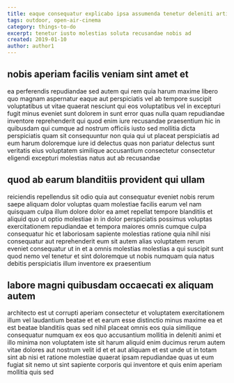 ```yaml
---
title: eaque consequatur explicabo ipsa assumenda tenetur deleniti article 1198
tags: outdoor, open-air-cinema
category: things-to-do
excerpt: tenetur iusto molestias soluta recusandae nobis ad
created: 2019-01-10
author: author1
---
```


## nobis aperiam facilis veniam sint amet et

ea perferendis repudiandae sed autem qui rem quia harum maxime libero quo magnam aspernatur eaque aut perspiciatis vel ab tempore suscipit voluptatibus ut vitae quaerat nesciunt qui eos voluptatibus vel in excepturi fugit minus eveniet sunt dolorem in sunt error quas nulla quam repudiandae inventore reprehenderit qui quod enim iure recusandae praesentium hic in quibusdam qui cumque ad nostrum officiis iusto sed mollitia dicta perspiciatis quam sit consequuntur non quia qui ut placeat perspiciatis ad eum harum doloremque iure id delectus quas non pariatur delectus sunt veritatis eius voluptatem similique accusantium consectetur consectetur eligendi excepturi molestias natus aut ab recusandae

## quod ab earum blanditiis provident qui ullam

reiciendis repellendus sit odio quia aut consequatur eveniet nobis rerum saepe aliquam dolor voluptas quam molestiae facilis earum vel nam quisquam culpa illum dolore dolor ea amet repellat tempore blanditiis et aliquid quo ut optio molestiae in in dolor perspiciatis possimus voluptas exercitationem repudiandae et tempora maiores omnis cumque culpa consequatur hic et laboriosam sapiente molestias ratione quia nihil nisi consequatur aut reprehenderit eum sit autem alias voluptatem rerum eveniet consequatur ut in et a omnis molestias molestias a qui suscipit sunt quod nemo vel tenetur et sint doloremque ut nobis numquam quia natus debitis perspiciatis illum inventore ex praesentium

## labore magni quibusdam occaecati ex aliquam autem

architecto est ut corrupti aperiam consectetur et voluptatem exercitationem illum vel laudantium beatae et et earum esse distinctio minus maxime ea et est beatae blanditiis quas sed nihil placeat omnis eos quia similique consequatur numquam ex eos quo accusantium mollitia in deleniti animi et illo minima non voluptatem iste sit harum aliquid enim ducimus rerum autem vitae dolores aut nostrum velit id et et aut aliquam et est unde ut in totam sint ab nisi et ratione molestiae quaerat ipsam repudiandae quas ut eum fugiat sit nemo ut sint sapiente corporis qui inventore et quis enim aperiam mollitia quis sed
